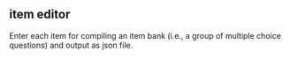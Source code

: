 ## item editor

Enter each item for compiling an item bank (i.e., a group of multiple choice questions) and output as json file.
